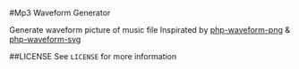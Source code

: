 #Mp3 Waveform Generator

Generate waveform picture of music file
Inspirated by [php-waveform-png](https://github.com/afreiday/php-waveform-png) & [php-waveform-svg](https://github.com/afreiday/php-waveform-svg)

##LICENSE
See `LICENSE` for more information
